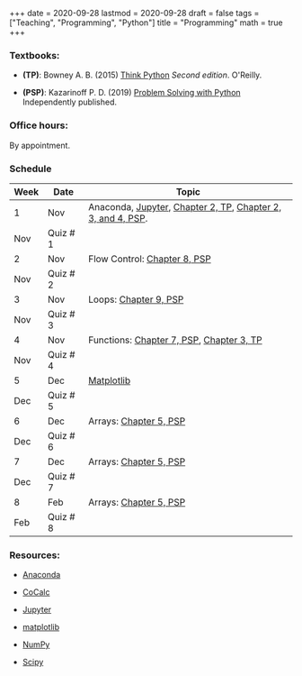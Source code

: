 +++
date      = 2020-09-28
lastmod   = 2020-09-28
draft     = false
tags      = ["Teaching", "Programming", "Python"]
title     = "Programming"
math      = true
+++

### Textbooks:

- **(TP)**: Bowney A. B. (2015) [Think Python](https://greenteapress.com/wp/think-python-2e/) *Second edition*. O'Reilly.

- **(PSP)**: Kazarinoff P. D. (2019) [Problem Solving with Python](https://problemsolvingwithpython.com) Independently published.

### Office hours: 

By appointment.

### Schedule

Week  | Date | Topic
--- | --- | ---
1 | Nov  | Anaconda, [Jupyter](https://problemsolvingwithpython.com/04-Jupyter-Notebooks/04.01-What-is-a-Jupyter-Notebook/), [Chapter 2, TP](http://greenteapress.com/thinkpython2/html/thinkpython2003.html), [Chapter 2, 3, and 4, PSP](https://problemsolvingwithpython.com/02-Jupyter-Notebooks/02.00-Introduction/).
  | Nov  | Quiz # 1
2 | Nov  | Flow Control: [Chapter 8, PSP](https://problemsolvingwithpython.com/08-If-Else-Try-Except/08.00-Introduction/)
  | Nov  | Quiz # 2
3 | Nov  | Loops: [Chapter 9, PSP](https://problemsolvingwithpython.com/09-Loops/09.00-Introduction/)
  | Nov  | Quiz # 3
4 | Nov  | Functions: [Chapter 7, PSP](https://problemsolvingwithpython.com/07-Functions-and-Modules/07.00-Introduction/), [Chapter 3, TP](http://greenteapress.com/thinkpython2/html/thinkpython2004.html)
  | Nov  | Quiz # 4
5 | Dec  | [Matplotlib](https://problemsolvingwithpython.com/06-Plotting-with-Matplotlib/06.00-Introduction/)
  | Dec  | Quiz # 5
6 | Dec  | Arrays: [Chapter 5, PSP](https://problemsolvingwithpython.com/05-NumPy-and-Arrays/05.02-Installing-NumPy/)
  | Dec  | Quiz # 6
7 | Dec  | Arrays: [Chapter 5, PSP](https://problemsolvingwithpython.com/05-NumPy-and-Arrays/05.02-Installing-NumPy/)
  | Dec  | Quiz # 7
8 | Feb  | Arrays: [Chapter 5, PSP](https://problemsolvingwithpython.com/05-NumPy-and-Arrays/05.02-Installing-NumPy/) 
  | Feb  | Quiz # 8


### Resources:

  - [Anaconda](https://anaconda.org)

  - [CoCalc](https://cocalc.com)

  - [Jupyter](https://jupyter.org/)

  - [matplotlib](https://matplotlib.org/3.1.1/index.html)

  - [NumPy](https://www.numpy.org/)

  - [Scipy](https://www.scipy.org/)
